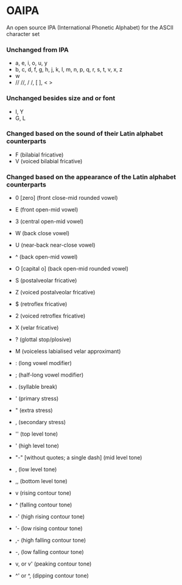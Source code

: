 # OAIPA
An open source IPA (International Phonetic Alphabet) for the ASCII character set

### Unchanged from IPA
- a, e, i, o, u, y
- b, c, d, f, g, h, j, k, l, m, n, p, q, r, s, t, v, x, z
- w
- //  //, /  /, [  ], <  >

### Unchanged besides size and or font
- I, Y
- G, L

### Changed based on the sound of their Latin alphabet counterparts
- F (bilabial fricative)
- V (voiced bilabial fricative)

### Changed based on the appearance of the Latin alphabet counterparts
- 0 [zero] (front close-mid rounded vowel)
- E (front open-mid vowel)
- 3 (central open-mid vowel)
- W (back close vowel)
- U (near-back near-close vowel)
- ^ (back open-mid vowel)
- O [capital o] (back open-mid rounded vowel)

- S (postalveolar fricative)
- Z (voiced postalveolar fricative)
- $ (retroflex fricative)
- 2 (voiced retroflex fricative)
- X (velar fricative)
- ? (glottal stop/plosive)

- M (voiceless labialised velar approximant)

- : (long vowel modifier)
- ; (half-long vowel modifier)
- . (syllable break)
- ' (primary stress)
- " (extra stress)
- , (secondary stress)

- '' (top level tone)
- ' (high level tone)
- "-" [without quotes; a single dash] (mid level tone)
- , (low level tone)
- ,, (bottom level tone)

- v (rising contour tone)
- ^ (falling contour tone)
- -' (high rising contour tone)
- '- (low rising contour tone)
- ,- (high falling contour tone)
- -, (low falling contour tone)
- v, or v' (peaking contour tone)
- ^' or ^, (dipping contour tone)
